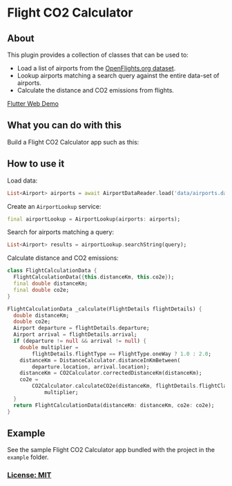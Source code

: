 # Flight CO2 Calculator 

## About

This plugin provides a collection of classes that can be used to:

- Load a list of airports from the [OpenFlights.org dataset](https://openflights.org/data.html).
- Lookup airports matching a search query against the entire data-set of airports. 
- Calculate the distance and CO2 emissions from flights.

[Flutter Web Demo](https://flight-co2-calculator.web.app/#/)

## What you can do with this

Build a Flight CO2 Calculator app such as this:

[](screenshots/FlightCalculator-screenshots.png)

## How to use it

Load data:

```dart
List<Airport> airports = await AirportDataReader.load('data/airports.dat');
```

Create an `AirportLookup` service:

```dart
final airportLookup = AirportLookup(airports: airports);
```

Search for airports matching a query:

```dart
List<Airport> results = airportLookup.searchString(query);
```

Calculate distance and CO2 emissions:

```dart
class FlightCalculationData {
  FlightCalculationData({this.distanceKm, this.co2e});
  final double distanceKm;
  final double co2e;
}

FlightCalculationData _calculate(FlightDetails flightDetails) {
  double distanceKm;
  double co2e;
  Airport departure = flightDetails.departure;
  Airport arrival = flightDetails.arrival;
  if (departure != null && arrival != null) {
    double multiplier =
        flightDetails.flightType == FlightType.oneWay ? 1.0 : 2.0;
    distanceKm = DistanceCalculator.distanceInKmBetween(
        departure.location, arrival.location);
    distanceKm = CO2Calculator.correctedDistanceKm(distanceKm);
    co2e =
        CO2Calculator.calculateCO2e(distanceKm, flightDetails.flightClass) *
            multiplier;
  }
  return FlightCalculationData(distanceKm: distanceKm, co2e: co2e);
}
```

## Example

See the sample Flight CO2 Calculator app bundled with the project in the `example` folder.

### [License: MIT](LICENSE)
